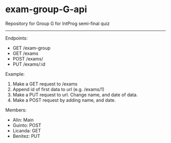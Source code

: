 # exam-group-G-api
Repository for Group G for IntProg semi-final quiz

---

Endpoints:
- GET /exam-group
- GET /exams
- POST /exams/ 
- PUT /exams/:id

Example:
1. Make a GET request to /exams
2. Append id of first data to url (e.g. /exams/1)
3. Make a PUT request to url. Change name, and date of data.
4. Make a POST request by adding name, and date.

Members:
- Alin: Main
- Guinto: POST
- Licanda: GET
- Benitez: PUT